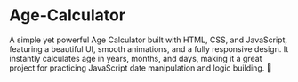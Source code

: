 # Age-Calculator
 A simple yet powerful Age Calculator built with HTML, CSS, and JavaScript, featuring a beautiful UI, smooth animations, and a fully responsive design. It instantly calculates age in years, months, and days, making it a great project for practicing JavaScript date manipulation and logic building. 🚀
